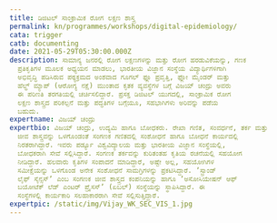```yaml
---
title: ಡಿಜಿಟಲ್‌ ಸಾಂಕ್ರಾಮಿಕ ರೋಗ ಲಕ್ಷಣ ಶಾಸ್ತ್ರ
permalink: kn/programmes/workshops/digital-epidemiology/
cata: trigger
catb: documenting
date: 2021-05-29T05:30:00.000Z
description: ಸಾಮಾನ್ಯ ಜನರಲ್ಲಿ ರೋಗ ಲಕ್ಷಣಗಳನ್ನು ಮತ್ತು ರೋಗ ಹರಡುವಿಕೆಯನ್ನು, ಗಣಕ
  ಪ್ರತಿಕೃತಿಗಳ ಮೂಲಕ ಅಧ್ಯಯನ ಮಾಡಲು, ಭಾರತೀಯ ವಿಜ್ಞಾನ ಸಂಸ್ಥೆಯ ವಿದ್ಯಾರ್ಥಿಗಳಿಗಾಗಿ
  ಅಭಿವೃದ್ಧಿ ಪಡಿಸಿರುವ ಪಠ್ಯಕ್ರಮದ ಅಂಶವಾದ ಗೂಗಲ್‌ ಫ್ಲೂ ಪ್ರವೃತ್ತಿ, ಫ್ಲೋ ಮೈಂಡರ್‌ ಮತ್ತು
  ಹೆಲ್ಥ್‌ ಮ್ಯಾಪ್‌ (ಆರೋಗ್ಯ ನಕ್ಷೆ) ಮುಂತಾದ ಕೃತಕ ವ್ಯವಸ್ಥೆಗಳ ಬಗ್ಗೆ ವಿಜಯ್‌ ಚಂದ್ರು ಅವರು
  ಈ ಪರಿಣತಿ ತರಗತಿಯಲ್ಲಿ ಚರ್ಚಿಸಲಿದ್ದಾರೆ. ಪ್ರಸಕ್ತ ಡಿಜಿಟಲ್‌ ಯುಗದಲ್ಲಿ, ಸಾಂಕ್ರಾಮಿಕ ರೋಗ
  ಲಕ್ಷಣ ಶಾಸ್ತ್ರದ ಪರಿಕಲ್ಪನೆ ಮತ್ತು ಪದ್ಧತಿಗಳ ಬಗ್ಗೆಯೂ, ಸಹಭಾಗಿಗಳು ಅರಿವನ್ನು ಪಡೆಯ
  ಬಹುದು.
expertname: ವಿಜಯ್‌ ಚಂದ್ರು
expertbio: ವಿಜಯ್‌ ಚಂದ್ರು, ಉದ್ಯಮಿ ಹಾಗೂ ಬೋಧಕರು. ರೇಖಾ ಗಣಿತ, ಸಂವರ್ಧನೆ, ತರ್ಕ ಮತ್ತು
  ಜೀವ ಶಾಸ್ತ್ರವನ್ನು ಒಳಗೊಂಡಂತೆ ಸಂಗಣಕ ಗಣಿತದಲ್ಲಿ ಸಂಶೋಧನೆ ಹಾಗೂ ಬೋಧನೆ ಕಾರ್ಯದಲ್ಲಿ
  ನಿರತರಾಗಿದ್ದಾರೆ. ಇವರು ಪರ್ಡ್ಯೂ ವಿಶ್ವವಿದ್ಯಾಲಯ ಮತ್ತು ಭಾರತೀಯ ವಿಜ್ಞಾನ ಸಂಸ್ಥೆಯಲ್ಲಿ,
  ಬೋಧಕರಾಗಿ ಸೇವೆ ಸಲ್ಲಿಸಿದ್ದಾರೆ. ಸಂಗಣಕ ತರ್ಕವನ್ನು ಕುರಿತಂತಹ ಕೃತಿಯ ರಚನೆಯಲ್ಲಿ ಸಹಯೋಗ
  ನೀಡಿದ್ದಾರೆ. ಹಲವಾರು ಕೃತಿಗಳ ಸಂಪಾದನೆ ಮಾಡಿದ್ದಾರೆ, ಅಷ್ಟೇ ಅಲ್ಲ, ಸಹಯೋಗಿಗಳ
  ಸಮೀಕ್ಷೆಯನ್ನು ಒಳಗೊಂಡ ಅನೇಕ ಸಂಶೋಧನೆ ಸಾಮಗ್ರಿಗಳನ್ನು ಪ್ರಕಟಿಸಿದ್ದಾರೆ. ʼಸ್ಟ್ರಾಂಡ್‌
  ಲೈಫ್‌ ಸೈನ್ಸಸ್‌ʼ ಎಂಬ ಸಂಗಣಕ ಜೀವ ಶಾಸ್ತ್ರದ ಕಂಪನಿಯನ್ನು ಹಾಗೂ ʼಅಸೋಸಿಯೇಷನ್‌ ಆಫ್‌
  ಬಯೋಟೆಕ್‌ ಲೆಡ್‌ ಎಂಟರ್‌ ಪ್ರೈಸಸ್‌ʼ (ಏಬಲ್)‌ ಸಂಸ್ಥೆಯನ್ನು ಸ್ಥಾಪಿಸಿದ್ದಾರೆ. ಈ
  ಸಂಸ್ಥೆಗಳಲ್ಲಿ ಕಾರ್ಯಕಾರಿ ಸಲಹಾಕಾರರಾಗಿ ಸೇವೆ ಸಲ್ಲಿಸುತ್ತಿದ್ದಾರೆ.
expertpic: /static/img/Vijay_WK_SEC_VIS_1.jpg
---
```

